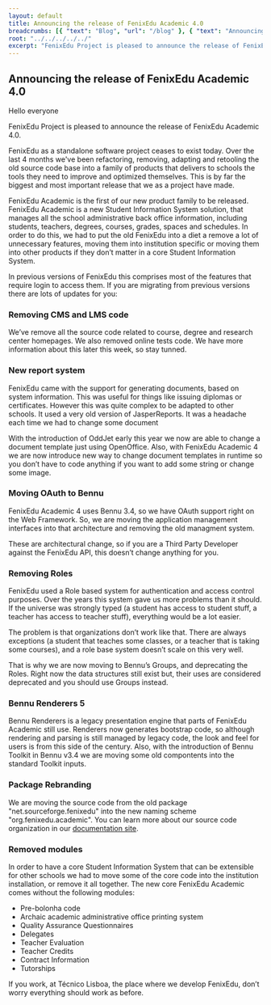 ```yaml
---
layout: default
title: Announcing the release of FenixEdu Academic 4.0
breadcrumbs: [{ "text": "Blog", "url": "/blog" }, { "text": "Announcing the release of FenixEdu Academic 4.0", "url": "/blog/2014/11/04/fenix-edu-4"}]
root: "../../../../../"
excerpt: "FenixEdu Project is pleased to announce the release of FenixEdu Academic 4.0."
---
```


## Announcing the release of FenixEdu Academic 4.0

Hello everyone

FenixEdu Project is pleased to announce the release of FenixEdu Academic 4.0. 

FenixEdu as a standalone software project ceases to exist today. Over the last 4 months we've been refactoring, removing, adapting and retooling the old source code base into a family of products that delivers to schools the tools they need to improve and optimized themselves. This is by far the biggest and most important release that we as a project have made.

FenixEdu Academic is the first of our new product family to be released. FenixEdu Academic is a new Student Information System solution, that manages all the school administrative back office information, including students, teachers, degrees, courses, grades, spaces and schedules. In order to do this, we had to put the old FenixEdu into a diet a remove a lot of unnecessary features, moving them into institution specific or moving them into other products if they don’t matter in a core Student Information System.

In previous versions of  FenixEdu this comprises most of the features that require login to access them. If you are migrating from previous versions there are lots of updates for you:

### Removing CMS and LMS code

We’ve remove all the source code related to course, degree and research center homepages. We also removed online tests code. We have more information about this later this week, so stay tunned.

### New report system

FenixEdu came with the support for generating documents, based on system information. This was useful for things like issuing diplomas or certificates. However this was quite complex to be adapted to other schools. It used a very old version of JasperReports. It was a headache each time we had to change some document 

With the introduction of OddJet early this year we now are able to change a document template just using OpenOffice. Also, with FenixEdu Academic 4 we are now introduce new way to change document templates in runtime so you don’t have to code anything if you want to add some string or change some image. 

### Moving OAuth to Bennu

FenixEdu Academic 4 uses Bennu 3.4, so we have OAuth support right on the Web Framework. So, we are moving the application management interfaces into that architecture and removing the old managment system. 

These are architectural change, so if you are a Third Party Developer against the FenixEdu API, this doesn’t change anything for you.

### Removing Roles

FenixEdu used a Role based system for authentication and access control purposes. Over the years this system gave us more problems than it should. If the universe was strongly typed (a student has access to student stuff, a teacher has access to teacher stuff), everything would be a lot easier.

The problem is that organizations don’t work like that. There are always exceptions (a student that teaches some classes, or a teacher that is taking some courses), and a role base system doesn’t scale on this very well.

That is why we are now moving to Bennu’s Groups, and deprecating the Roles. Right now the data structures still exist but, their uses are considered deprecated and you should use Groups instead.

### Bennu Renderers 5

Bennu Renderers is a legacy presentation engine that parts of FenixEdu Academic still use. Renderers now generates bootstrap code, so although rendering and parsing is still managed by legacy code, the look and feel for users is from this side of the century. Also, with the introduction of Bennu Toolkit in Bennu v3.4 we are moving some old compontents into the standard Toolkit inputs. 

### Package Rebranding 

We are moving the source code from the old package "net.sourceforge.fenixedu" into the new naming scheme "org.fenixedu.academic". You can learn more about our source code organization in our <a href="https://confluence.fenixedu.org/display/FENIXEDU/Methodology">documentation site</a>.

### Removed modules

In order to have a core Student Information System that can be extensible for other schools we had to move some of the core code into the institution installation, or remove it all together. The new core FenixEdu Academic comes without the following modules:

* Pre-bolonha code
* Archaic academic administrative office printing system
* Quality Assurance Questionnaires
* Delegates
* Teacher Evaluation
* Teacher Credits
* Contract Information
* Tutorships

If you work, at Técnico Lisboa, the place where we develop FenixEdu, don’t worry everything should work as before. 


